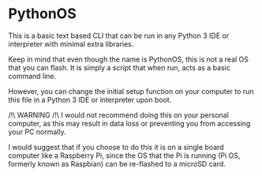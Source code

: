 # PythonOS
This is a basic text based CLI that can be run in any Python 3 IDE or interpreter with minimal extra libraries.

Keep in mind that even though the name is PythonOS, this is not a real OS that you can flash. It is simply a script that when run, acts as a basic command line.

However, you can change the initial setup function on your computer to run this file in a Python 3 IDE or interpreter upon boot. 

/!\ WARNING /!\ I would not recommend doing this on your personal computer, as this may result in data loss or preventing you from accessing your PC normally. 

I would suggest that if you choose to do this it is on a single board computer like a Raspberry Pi, since the OS that the Pi is running (Pi OS, formerly known as Raspbian) can be re-flashed to a microSD card.
